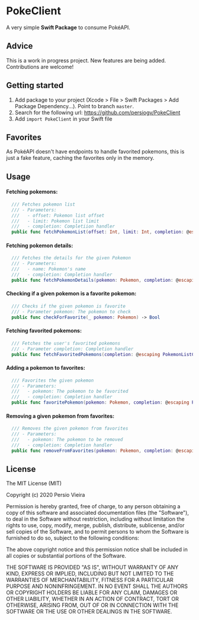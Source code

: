 # PokeClient

A very simple **Swift Package** to consume PokéAPI.

## Advice

This is a work in progress project. New features are being added. Contributions are welcome!

## Getting started

1. Add package to your project (Xcode > File > Swift Packages > Add Package Dependency...). Point to branch `master`.
2. Search for the following url: https://github.com/persiogv/PokeClient
3. Add `import PokeClient` in your Swift file

## Favorites

As PokéAPI doesn't have endpoints to handle favorited pokemons, this is just a fake feature, caching the favorites only in the memory.

## Usage

#### Fetching pokemons:

```swift
  /// Fetches pokemon list
  /// - Parameters:
  ///   - offset: Pokemon list offset
  ///   - limit: Pokemon list limit
  ///   - completion: Completiion handler
  public func fetchPokemonList(offset: Int, limit: Int, completion: @escaping PokemonListCompletion)
```

#### Fetching pokemon details:

```swift
  /// Fetches the details for the given Pokemon
  /// - Parameters:
  ///   - name: Pokemon's name
  ///   - completion: Completion handler
  public func fetchPokemonDetails(pokemon: Pokemon, completion: @escaping PokemonDetailsCompletion)
```

#### Checking if a given pokemon is a favorite pokemon:

```swift
  /// Checks if the given pokemon is favorite
  /// - Parameter pokemon: The pokemon to check
  public func checkForFavorite(_ pokemon: Pokemon) -> Bool
```

#### Fetching favorited pokemons:

```swift
  /// Fetches the user's favorited pokemons
  /// - Parameter completion: Completion handler
  public func fetchFavoritedPokemons(completion: @escaping PokemonListCompletion)
```

#### Adding a pokemon to favorites:

```swift
  /// Favorites the given pokemon
  /// - Parameters:
  ///   - pokemon: The pokemon to be favorited
  ///   - completion: Completion handler
  public func favoritePokemon(pokemon: Pokemon, completion: @escaping PokemonFavoriteCompletion)
```

#### Removing a given pokemon from favorites:

```swift
  /// Removes the given pokemon from favorites
  /// - Parameters:
  ///   - pokemon: The pokemon to be removed
  ///   - completion: Completion handler
  public func removeFromFavorites(pokemon: Pokemon, completion: @escaping PokemonFavoriteCompletion)
```

## License

The MIT License (MIT)

Copyright (c) 2020 Persio Vieira

Permission is hereby granted, free of charge, to any person obtaining a copy of
this software and associated documentation files (the "Software"), to deal in
the Software without restriction, including without limitation the rights to
use, copy, modify, merge, publish, distribute, sublicense, and/or sell copies of
the Software, and to permit persons to whom the Software is furnished to do so,
subject to the following conditions:

The above copyright notice and this permission notice shall be included in all
copies or substantial portions of the Software.

THE SOFTWARE IS PROVIDED "AS IS", WITHOUT WARRANTY OF ANY KIND, EXPRESS OR
IMPLIED, INCLUDING BUT NOT LIMITED TO THE WARRANTIES OF MERCHANTABILITY, FITNESS
FOR A PARTICULAR PURPOSE AND NONINFRINGEMENT. IN NO EVENT SHALL THE AUTHORS OR
COPYRIGHT HOLDERS BE LIABLE FOR ANY CLAIM, DAMAGES OR OTHER LIABILITY, WHETHER
IN AN ACTION OF CONTRACT, TORT OR OTHERWISE, ARISING FROM, OUT OF OR IN
CONNECTION WITH THE SOFTWARE OR THE USE OR OTHER DEALINGS IN THE SOFTWARE.
